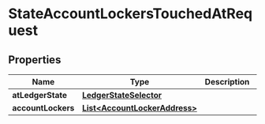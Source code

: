 

# StateAccountLockersTouchedAtRequest


## Properties

| Name | Type | Description | Notes |
|------------ | ------------- | ------------- | -------------|
|**atLedgerState** | [**LedgerStateSelector**](LedgerStateSelector.md) |  |  [optional] |
|**accountLockers** | [**List&lt;AccountLockerAddress&gt;**](AccountLockerAddress.md) |  |  |



